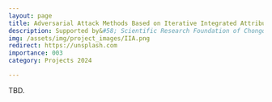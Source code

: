 ```yaml
---
layout: page
title: Adversarial Attack Methods Based on Iterative Integrated Attribution for Transferability of Features
description: Supported by&#58; Scientific Research Foundation of Chongqing University of Technology <br> Year&#58; 2024-2026 <br> Grant&#58; 3K(RMB) <br> Role&#58; PI
img: /assets/img/project_images/IIA.png
redirect: https://unsplash.com
importance: 003
category: Projects 2024

---
```


TBD.
